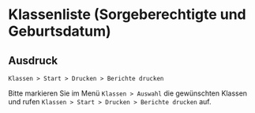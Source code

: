 ﻿# Klassenliste (Sorgeberechtigte und Geburtsdatum)

## Ausdruck

`Klassen > Start > Drucken > Berichte drucken`

Bitte markieren Sie im Menü `Klassen > Auswahl` die gewünschten Klassen und rufen `Klassen > Start > Drucken > Berichte drucken` auf.
